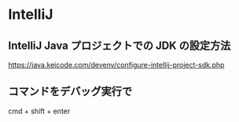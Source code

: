 # IntelliJ

## IntelliJ Java プロジェクトでの JDK の設定方法
https://java.keicode.com/devenv/configure-intellij-project-sdk.php

## コマンドをデバッグ実行で
cmd + shift + enter